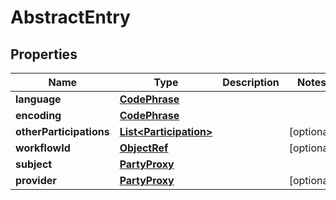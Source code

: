 

# AbstractEntry


## Properties

| Name | Type | Description | Notes |
|------------ | ------------- | ------------- | -------------|
|**language** | [**CodePhrase**](CodePhrase.md) |  |  |
|**encoding** | [**CodePhrase**](CodePhrase.md) |  |  |
|**otherParticipations** | [**List&lt;Participation&gt;**](Participation.md) |  |  [optional] |
|**workflowId** | [**ObjectRef**](ObjectRef.md) |  |  [optional] |
|**subject** | [**PartyProxy**](PartyProxy.md) |  |  |
|**provider** | [**PartyProxy**](PartyProxy.md) |  |  [optional] |



